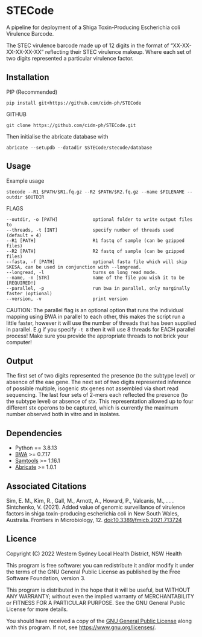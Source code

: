 # STECode

A pipeline for deployment of a Shiga Toxin-Producing Escherichia coli Virulence Barcode.

The STEC virulence barcode made up of 12 digits in the format of “XX-XX-XX-XX-XX-XX” reflecting their STEC virulence makeup. Where each set of two digits represented a particular virulence factor.

## Installation

PIP (Recommended)
```
pip install git+https://github.com/cidm-ph/STECode
```
GITHUB
```
git clone https://github.com/cidm-ph/STECode.git
```

Then initialise the abricate database with
```
abricate --setupdb --datadir $STECode/stecode/database
```

## Usage
Example usage

```
stecode --R1 $PATH/$R1.fq.gz --R2 $PATH/$R2.fq.gz --name $FILENAME --outdir $OUTDIR
```

FLAGS

```
--outdir, -o [PATH]             optional folder to write output files to
--threads, -t [INT]             specify number of threads used (default = 4)
--R1 [PATH]                     R1 fastq of sample (can be gzipped files)
--R2 [PATH]                     R2 fastq of sample (can be gzipped files)
--fasta, -f [PATH]              optional fasta file which will skip SKESA, can be used in conjunction with --longread.              
--longread, -l                  turns on long read mode.
--name, -n [STR]                name of the file you wish it to be [REQUIRED!]
--parallel, -p                  run bwa in parallel, only marginally faster (optional)
--version, -v                   print version
```

CAUTION: The parallel flag is an optional option that runs the individual mapping using BWA in parallel to each other, this makes the script run a little faster, however it will use the number of threads that has been supplied in parallel. E.g if you specify `-t 8` then it will use 8 threads for EACH parallel process! Make sure you provide the appropriate threads to not brick your computer!

## Output

The first set of two digits represented the presence (to the subtype level) or absence of the eae gene. The next set of two digits represented inference of possible multiple, isogenic stx genes not assembled via short read sequencing. The last four sets of 2-mers each reflected the presence (to the subtype level) or absence of stx. This representation allowed up to four different stx operons to be captured, which is currently the maximum number observed both in vitro and in isolates.

## Dependencies
- Python == 3.8.13
- [BWA](https://sourceforge.net/projects/bio-bwa/) >= 0.7.17
- [Samtools](http://www.htslib.org/) >= 1.16.1
- [Abricate](https://github.com/tseemann/abricate) >= 1.0.1


## Associated Citations
Sim, E. M., Kim, R., Gall, M., Arnott, A., Howard, P., Valcanis, M., . . . Sintchenko, V. (2021). Added value of genomic surveillance of virulence factors in shiga toxin-producing escherichia coli in New South Wales, Australia. Frontiers in Microbiology, 12. [doi:10.3389/fmicb.2021.713724](https://www.frontiersin.org/articles/10.3389/fmicb.2021.713724/full)

## Licence
Copyright (C) 2022 Western Sydney Local Health District, NSW Health

This program is free software: you can redistribute it and/or modify it under the terms of the GNU General Public License as published by the Free Software Foundation, version 3.

This program is distributed in the hope that it will be useful, but WITHOUT ANY WARRANTY; without even the implied warranty of MERCHANTABILITY or FITNESS FOR A PARTICULAR PURPOSE. See the GNU General Public License for more details.

You should have received a copy of the [GNU General Public License](./LICENSE) along with this program. If not, see <https://www.gnu.org/licenses/>. 
